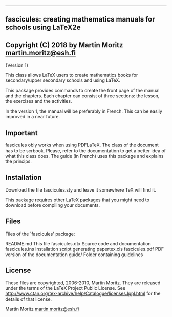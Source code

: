 -------------------------------------------------------
fascicules: creating mathematics manuals for schools using LaTeX2e
-------------------------------------------------------
Copyright (C) 2018 by Martin Moritz <martin.moritz@esh.fi>
-------------------------------------------------------

{Version 1}

This class allows LaTeX users to create mathematics books for secondary/upper secondary schools and using LaTeX.

This package provides commands to create the front page of the manual and the chapters. Each chapter can consist of three sections: the lesson, the exercises and the activities.

In the version 1, the manual will be preferably in French. This can be easily improved in a near future.

Important
---------
fascicules obly works when using PDFLaTeX. The class of the document has to be scrbook. Please, refer to
the documentation to get a better idea of what this class does. The guide (in French) uses this package and explains the princips. 

Installation
------------
Download the file fascicules.sty and leave it somewhere TeX will find it.

This package requires other LaTeX packages that you might need to download
before compiling your documents.

Files
-----
Files of the `fascicules' package:

  README.md       This file
  fascicules.dtx    Source code and documentation
  fascicules.ins    Installation script generating papertex.cls
  fascicules.pdf    PDF version of the documentation
  guide/        Folder containing guidelines

  
License
-------
These files are copyrighted, 2006-2010, Martin Moritz. They
are released under the terms of the LaTeX Project Public License.
See http://www.ctan.org/tex-archive/help/Catalogue/licenses.lppl.html
for the details of that license.



Martin Moritz <martin.moritz@esh.fi>

